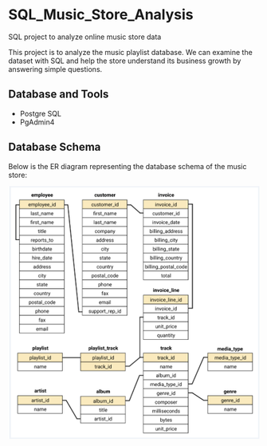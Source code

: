 # SQL_Music_Store_Analysis

SQL project to analyze online music store data

This project is to analyze the music playlist database. We can examine the dataset with SQL and help the store understand its business growth by answering simple questions.


## Database and Tools
* Postgre SQL
* PgAdmin4

## Database Schema

Below is the ER diagram representing the database schema of the music store:

![Database Schema](schema_diagram.png)
